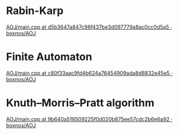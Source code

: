 #  Rabin-Karp

[AOJ/main.cpp at d5b3647a847c98f437be3d097779a8ac0cc0d5a5 · boxnos/AOJ](https://github.com/boxnos/AOJ/blob/d5b3647a847c98f437be3d097779a8ac0cc0d5a5/ALDS1/ALDS1_14_B/main.cpp)

# Finite Automaton

[AOJ/main.cpp at c80f33aac9fd4b624a76454909ada8d8832e45e5 · boxnos/AOJ](https://github.com/boxnos/AOJ/blob/c80f33aac9fd4b624a76454909ada8d8832e45e5/ALDS1/ALDS1_14_B/main.cpp)

# Knuth–Morris–Pratt algorithm

[AOJ/main.cpp at 9b640a518509225f0d020b875ee57cdc2b6e6a92 · boxnos/AOJ](https://github.com/boxnos/AOJ/blob/9b640a518509225f0d020b875ee57cdc2b6e6a92/ALDS1/ALDS1_14_B/main.cpp)
